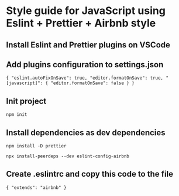 # Style guide for JavaScript using Eslint + Prettier + Airbnb style

## Install Eslint and Prettier plugins on VSCode

## Add plugins configuration to settings.json

`{ "eslint.autoFixOnSave": true, "editor.formatOnSave": true, "[javascript]": { "editor.formatOnSave": false } }`

## Init project

`npm init`

## Install dependencies as dev dependencies

`npm install -D prettier`

`npx install-peerdeps --dev eslint-config-airbnb`

## Create .eslintrc and copy this code to the file

`{ "extends": "airbnb" }`
